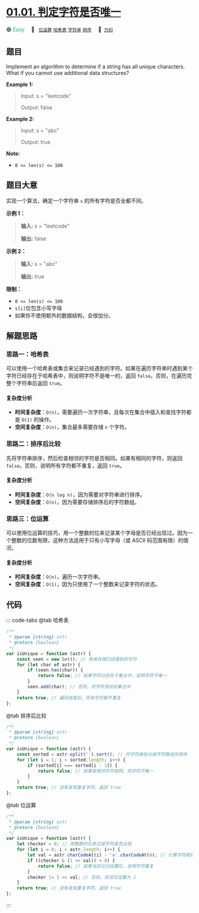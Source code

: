 # [01.01. 判定字符是否唯一](https://2xiao.github.io/leetcode-js/interview/i_01.01.html)

🟢 <font color=#15bd66>Easy</font>&emsp; 🔖&ensp; [`位运算`](/tag/bit-manipulation.md) [`哈希表`](/tag/hash-table.md) [`字符串`](/tag/string.md) [`排序`](/tag/sorting.md)&emsp; 🔗&ensp;[`力扣`](https://leetcode.cn/problems/is-unique-lcci)

## 题目

Implement an algorithm to determine if a string has all unique characters.
What if you cannot use additional data structures?

**Example 1:**

> Input: s = "leetcode"
>
> Output: false

**Example 2:**

> Input: s = "abc"
>
> Output: true

**Note:**

- `0 <= len(s) <= 100 `

## 题目大意

实现一个算法，确定一个字符串 `s` 的所有字符是否全都不同。

**示例 1：**

> **输入:** s = "leetcode"
>
> **输出:** false

**示例 2：**

> **输入:** s = "abc"
>
> **输出:** true

**限制：**

- `0 <= len(s) <= 100 `
- `s[i]`仅包含小写字母
- 如果你不使用额外的数据结构，会很加分。

## 解题思路

### 思路一：哈希表

可以使用一个哈希表或集合来记录已经遇到的字符。如果在遍历字符串时遇到某个字符已经存在于哈希表中，则说明字符不是唯一的，返回 `false`。否则，在遍历完整个字符串后返回 `true`。

#### 复杂度分析

- **时间复杂度**：`O(n)`，需要遍历一次字符串，且每次在集合中插入和查找字符都是 `O(1)` 的操作。
- **空间复杂度**：`O(n)`，集合最多需要存储 `n` 个字符。

### 思路二：排序后比较

先将字符串排序，然后检查相邻的字符是否相同。如果有相同的字符，则返回 `false`。否则，说明所有字符都不重复，返回 `true`。

#### 复杂度分析

- **时间复杂度**：`O(n log n)`，因为需要对字符串进行排序。
- **空间复杂度**：`O(n)`，因为需要存储排序后的字符数组。

### 思路三：位运算

可以使用位运算的技巧，用一个整数的位来记录某个字母是否已经出现过。因为一个整数的位数有限，这种方法适用于只有小写字母（或 ASCII 码范围有限）的情况。

#### 复杂度分析

- **时间复杂度**：`O(n)`，遍历一次字符串。
- **空间复杂度**：`O(1)`，因为只使用了一个整数来记录字符的状态。

## 代码

::: code-tabs
@tab 哈希表

```javascript
/**
 * @param {string} astr
 * @return {boolean}
 */
var isUnique = function (astr) {
	const seen = new Set(); // 用来存储已经遇到的字符
	for (let char of astr) {
		if (seen.has(char)) {
			return false; // 如果字符已存在于集合中，说明字符不唯一
		}
		seen.add(char); // 否则，将字符添加到集合中
	}
	return true; // 遍历结束后，所有字符都不重复
};
```

@tab 排序后比较

```javascript
/**
 * @param {string} astr
 * @return {boolean}
 */
var isUnique = function (astr) {
	const sorted = astr.split('').sort(); // 将字符串拆分成字符数组并排序
	for (let i = 1; i < sorted.length; i++) {
		if (sorted[i] === sorted[i - 1]) {
			return false; // 如果有相邻字符相同，则字符不唯一
		}
	}
	return true; // 没有发现重复字符，返回 true
};
```

@tab 位运算

```javascript
/**
 * @param {string} astr
 * @return {boolean}
 */
var isUnique = function (astr) {
	let checker = 0; // 用整数的位来记录字符是否出现
	for (let i = 0; i < astr.length; i++) {
		let val = astr.charCodeAt(i) - 'a'.charCodeAt(0); // 计算字符相对 'a' 的偏移量
		if ((checker & (1 << val)) > 0) {
			return false; // 如果当前位已经置位，说明字符重复
		}
		checker |= 1 << val; // 否则，将该位设置为 1
	}
	return true; // 没有发现重复字符，返回 true
};
```

:::
